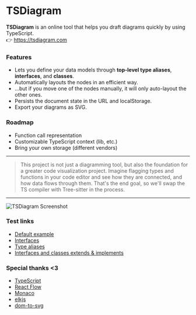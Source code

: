 # TSDiagram

**TSDiagram** is an online tool that helps you draft diagrams quickly by using TypeScript.
\
:point_right: https://tsdiagram.com

### **Features**

- Lets you define your data models through **top-level type aliases**, **interfaces**, and **classes**.
- Automatically layouts the nodes in an efficient way.
- ...but if you move one of the nodes manually, it will only auto-layout the other ones.
- Persists the document state in the URL and localStorage.
- Export your diagrams as SVG.

### **Roadmap**

- Function call representation
- Customizable TypeScript context (lib, etc.)
- Bring your own storage (different vendors)

---

> This project is not just a diagramming tool, but also the foundation for a greater code visualization project.
> Imagine flagging types and functions in your code editor and see how they are connected, and how data flows through them.
> That's the end goal, so we'll swap the TS compiler with Tree-sitter in the process.

---

![TSDiagram Screenshot](https://root.b-cdn.net/tsdiagram/media.png)

### Test links

- [Default example](https://tsdiagram.com/#/N4IgJg9gxgrgtgUwHYBcDOIBcBtUBLMLcBAMwEMYAbFEAGhBTxUoSIBFSLq6Q0IYATlFaYQeVAgHlhAAgByEMAhnAAOkhkyCmGWhQDxAcwDc6zQAcyKABY69BpCbO7+QhHf1HTGmYYQoZRBQyAAoASh0AJQQoCAEwAB57I1oZGCQAayQIAHckAD5vTT8AxmYEcI8HJx8SmUpxDLRK+UUEbABdIt9-GQAjMigMhszmiNalTu664LQmloAVMjmp9QBfb3VxFElpZSW5lWcyliqvZyhrPEowAWQdA4zVnz0rGDQdVWJyKhQvmQAPjIvoNGAA3BD-IFfSBISEgQHAkBQMhIYSUFhgL7dNCXBBgKjuGSPADKeIJLBxCDQaDwECQH2JywyJOptPpz2KvTwaAAkkgAAoCCCGO40lp9CAQFio7xrdRbCRSQb7Zlk6z4wlHF7BAQoHRsKwIbrIMAGo3TXoEgRWOlIFpIeB9SSWgI8gDCgjuqAlUplSDlCqQ212KqZc1ZNLt2s0rz15p2JqQYAA-Anjc46tbbfSHU6XZnuWhPQJvShfdKELL1kGoJRlmgZAB1PAZPAxmTCiAoAVWWy6TyOTY+WIM-QwKAoOIhLs9vtnRxhDuaGw8gB0s97NhkAF5O1K5zZuvKkIWUAolGMdBf2h1l53-IINJyZCe1iA1h16LBS8gUGxoHgP9eUIUQlB+bg1iAA)
- [Interfaces](https://tsdiagram.com/#/N4IgJg9gxgrgtgUwHYBcDOIBcBtUBLMLcBAMwEMYAbFEAGhBTxUoSIBFSLq6Q0IYATlFaYQeVAgHlhAAgCCM4AB0kMtTJIQImGWhQDxAcwDcKgL4rxKSdITzFK9TMQDDCMDr0GkJ85YlSZLIAQg6q6gBGZAI6cqZIFkj+1oGyAMJhTmQ6AEoIUBACYAA8Xka08gB88U4ROgCyZAAOxcEVZT6VfkhWNkF2bJnq2fLYALrxicl9sgCiMggAHtZIYGj2yuFqUTG6+kaT06l2AGILy8hr8hWhm7VkAF6e+z6HST0BtjIA4sUAKhUAKqVIZqLw6P41dRIeA6QFvXrHGQACX+5xWVw6hiBMgAvDIYXAIpIQUsMetfgCZMDQTJrHpnt5fAkQGYxvRYAIBMgUGxoPAeQBJQiiMCcKg0MxAA)
- [Type aliases](https://tsdiagram.com/#/N4IgJg9gxgrgtgUwHYBcDOIBcBtUBLMLcBAMwEMYAbFEAGhBTxUoSIBFSLq6Q0IYATlFaYGATwAOCAAQBBaQF5pAUQECIA6QDJpwADpJpR6WgQA3BAKZjM0vSADuZAUjxIA5vekAfOyEvqAl6+9uQoZJT2ANwGAL4GKJIyAEKKcjFICUnSAMJp+obGZLayGcbSAEa2yWXGAghQGmC2AEoNTQA8aChWHrTSbAB8cQZZUgNp3b3uUSCxALr0sGrIKGzQ8KsAkoSiYJxUNLFAA)
- [Interfaces and classes extends & implements](https://tsdiagram.com/#/N4IgJg9gxgrgtgUwHYBcDOIBcBtUBLMLcBAMwEMYAbFEAGhBTxUoSIBFSLq6Q0IYATlFaYQUSmTRoABAEFpwaSQgRM0tCgF4kAcwDc0gL4AdJOMkyAQgukAjMgIAUASjUatumygAWAiAHdpJARAgFEBPydnA0MjU3MpaQBhaQQADxRkMBl5PDgABxZEVCsbeyibAQQUQSRpYxB7AC8GmLikU21MgXJhaQANBVNpEaUVN01tfVMTJC6EHrI+gE0hutHyiY9ppFn5xb6ALVSMrJl+2mlV4GGNsiatqb0ZkEMAXXpYCOQUNmh4H4ASUIojAnCoNEMQA)

### Special thanks <3

- [TypeScript](https://www.typescriptlang.org/)
- [React Flow](https://reactflow.dev)
- [Monaco](https://github.com/microsoft/monaco-editor)
- [elkjs](https://github.com/kieler/elkjs)
- [dom-to-svg](https://github.com/felixfbecker/dom-to-svg)
